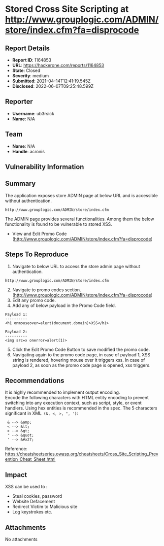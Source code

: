 # Stored Cross Site Scripting at http://www.grouplogic.com/ADMIN/store/index.cfm?fa=disprocode

## Report Details
- **Report ID**: 1164853
- **URL**: https://hackerone.com/reports/1164853
- **State**: Closed
- **Severity**: medium
- **Submitted**: 2021-04-14T12:41:19.545Z
- **Disclosed**: 2022-06-07T09:25:48.599Z

## Reporter
- **Username**: ub3rsick
- **Name**: N/A

## Team
- **Name**: N/A
- **Handle**: acronis

## Vulnerability Information
## Summary
The application exposes store ADMIN page at below URL and is accessible without authentication. 
```
http://www.grouplogic.com/ADMIN/store/index.cfm
```
The ADMIN page provides several functionalities.  Among them the below functionality is found to be vulnerable to stored XSS.
- View and Edit Promo Code (http://www.grouplogic.com/ADMIN/store/index.cfm?fa=disprocode)


## Steps To Reproduce
1. Navigate to  below URL to access the store admin page without authentication.
```
http://www.grouplogic.com/ADMIN/store/index.cfm
```
2. Navigate to promo codes section. (http://www.grouplogic.com/ADMIN/store/index.cfm?fa=disprocode)
3. Edit any promo code.
4. Add any of below payload in the Promo Code field.
```
Payload 1:
----------
<h1 onmouseover=alert(document.domain)>XSS</h1>

Payload 2:
----------
<img src=x onerror=alert(1)>
```
5. Click the Edit Promo Code Button to save modified the promo code.
6. Navigating again to the promo code page, in case of payload 1, XSS string is rendered, hovering mouse over it triggers xss. In case of payload 2, as soon as the promo code page is opened, xss triggers.

## Recommendations
It is highly recommended to implement output encoding.  
Encode the following characters with HTML entity encoding to prevent switching into any execution context, such as script, style, or event handlers. Using hex entities is recommended in the spec. The 5 characters significant in XML``` (&, <, >, ", ')```:

```
 & --> &amp;
 < --> &lt;
 > --> &gt;
 " --> &quot;
 ' --> &#x27;
```
Reference: https://cheatsheetseries.owasp.org/cheatsheets/Cross_Site_Scripting_Prevention_Cheat_Sheet.html

## Impact

XSS can be  used to :
- Steal cookies, password
- Website Defacement
- Redirect Victim to Malicious site 
- Log keystrokes etc.

## Attachments
No attachments
